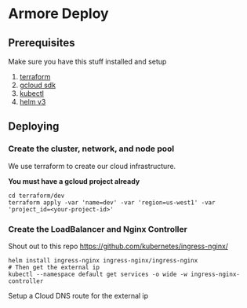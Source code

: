 # Armore Deploy

## Prerequisites

Make sure you have this stuff installed and setup

1. [terraform](https://www.terraform.io/downloads.html)
1. [gcloud sdk](https://cloud.google.com/sdk/docs/install)
1. [kubectl](https://kubernetes.io/docs/tasks/tools/install-kubectl/)
1. [helm v3](https://helm.sh/docs/intro/install/)

## Deploying

### Create the cluster, network, and node pool

We use terraform to create our cloud infrastructure.

**You must have a gcloud project already**

```
cd terraform/dev
terraform apply -var 'name=dev' -var 'region=us-west1' -var 'project_id=<your-project-id>'
```

### Create the LoadBalancer and Nginx Controller

Shout out to this repo https://github.com/kubernetes/ingress-nginx/ 

```
helm install ingress-nginx ingress-nginx/ingress-nginx
# Then get the external ip
kubectl --namespace default get services -o wide -w ingress-nginx-controller
```

Setup a Cloud DNS route for the external ip


